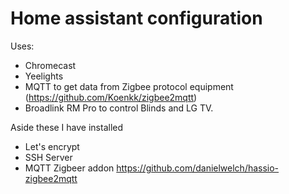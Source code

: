# Home assistant configuration

Uses:

- Chromecast
- Yeelights
- MQTT to get data from Zigbee protocol equipment (https://github.com/Koenkk/zigbee2mqtt)
- Broadlink RM Pro to control Blinds and LG TV.

Aside these I have installed

- Let's encrypt
- SSH Server
- MQTT Zigbeer addon https://github.com/danielwelch/hassio-zigbee2mqtt
